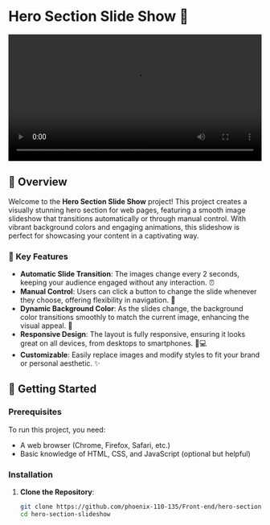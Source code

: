 # Hero Section Slide Show 🌟

<div style="position: relative; text-align: center;">
    <video controls style="width: 100%; height: auto;">
        <source src="https://s6.uupload.ir/filelink/tPM5qjqpywSw_dcf280c28d/1_jumd.mp4" type="video/mp4">
        Your browser does not support the video tag.
    </video>
</div>


## 📖 Overview
Welcome to the **Hero Section Slide Show** project! This project creates a visually stunning hero section for web pages, featuring a smooth image slideshow that transitions automatically or through manual control. With vibrant background colors and engaging animations, this slideshow is perfect for showcasing your content in a captivating way.

### 🎨 Key Features
- **Automatic Slide Transition**: The images change every 2 seconds, keeping your audience engaged without any interaction. ⏰
- **Manual Control**: Users can click a button to change the slide whenever they choose, offering flexibility in navigation. 🔘
- **Dynamic Background Color**: As the slides change, the background color transitions smoothly to match the current image, enhancing the visual appeal. 🎨
- **Responsive Design**: The layout is fully responsive, ensuring it looks great on all devices, from desktops to smartphones. 📱💻
- **Customizable**: Easily replace images and modify styles to fit your brand or personal aesthetic. ✨

## 🚀 Getting Started

### Prerequisites
To run this project, you need:
- A web browser (Chrome, Firefox, Safari, etc.)
- Basic knowledge of HTML, CSS, and JavaScript (optional but helpful)

### Installation
1. **Clone the Repository**:
   ```bash
   git clone https://github.com/phoenix-110-135/Front-end/hero-section-slideshow.git
   cd hero-section-slideshow
